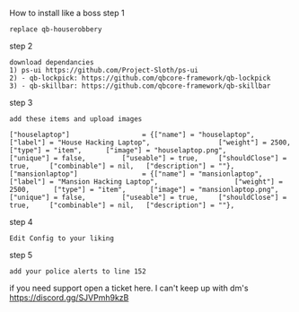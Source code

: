 How to install like a boss
step 1
```
replace qb-houserobbery
```

step 2
```
download dependancies 
1) ps-ui https://github.com/Project-Sloth/ps-ui
2) - qb-lockpick: https://github.com/qbcore-framework/qb-lockpick
3) - qb-skillbar: https://github.com/qbcore-framework/qb-skillbar
```

step 3 
```
add these items and upload images 

["houselaptop"] 		 	 	 = {["name"] = "houselaptop",        		   	["label"] = "House Hacking Laptop",	 				["weight"] = 2500, 		["type"] = "item", 		["image"] = "houselaptop.png", 			["unique"] = false, 		["useable"] = true, 	["shouldClose"] = true,   	["combinable"] = nil,   ["description"] = ""},
["mansionlaptop"] 		 	 	 = {["name"] = "mansionlaptop",        		   	["label"] = "Mansion Hacking Laptop",	 				["weight"] = 2500, 		["type"] = "item", 		["image"] = "mansionlaptop.png", 			["unique"] = false, 		["useable"] = true, 	["shouldClose"] = true,   	["combinable"] = nil,   ["description"] = ""},
```
step 4 
```
Edit Config to your liking
```

step 5 
``` 
add your police alerts to line 152
```


if you need support open a ticket here. I can't keep up with dm's https://discord.gg/SJVPmh9kzB
